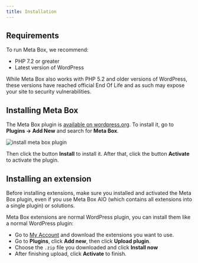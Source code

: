 ```yaml
---
title: Installation
---
```


## Requirements

To run Meta Box, we recommend:
- PHP 7.2 or greater
- Latest version of WordPress

While Meta Box also works with PHP 5.2 and older versions of WordPress, these versions have reached official End Of Life and as such may expose your site to security vulnerabilities.

## Installing Meta Box

The Meta Box plugin is [available on wordpress.org](https://wordpress.org/plugins/meta-box/). To install it, go to **Plugins &rarr; Add New** and search for **Meta Box**.

![install meta box plugin](https://i.imgur.com/MBrc6gJ.png)

Then click the button **Install** to install it. After that, click the button **Activate** to activate the plugin.

## Installing an extension

Before installing extensions, make sure you installed and activated the Meta Box plugin, even if you use Meta Box AIO (which contains all extensions into a single plugin) or solutions.

Meta Box extensions are normal WordPress plugin, you can install them like a normal WordPress plugin:

- Go to [My Account](https://metabox.io/my-account/) and download the extensions you want to use.
- Go to **Plugins**, click **Add new**, then click **Upload plugin**.
- Choose the `.zip` file you downloaded and click **Install now**
- After finishing upload, click **Activate** to finish.
